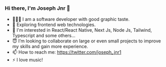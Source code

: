### Hi there, I'm Joseph Jnr 👋

- 👨🏾‍💻 I am a software developer with good graphic taste.
- 🔭 Exploring frontend web technologies.
- 🤔 I'm interested in React/React Native, Next Js, Node Js, Tailwind, Typescript and some others...
- 😇 I’m looking to collaborate on large or even small projects to improve my skills and gain more experience.
- 📫 How to reach me: https://twitter.com/joseph_jnr1
- ⚡ I love music!
